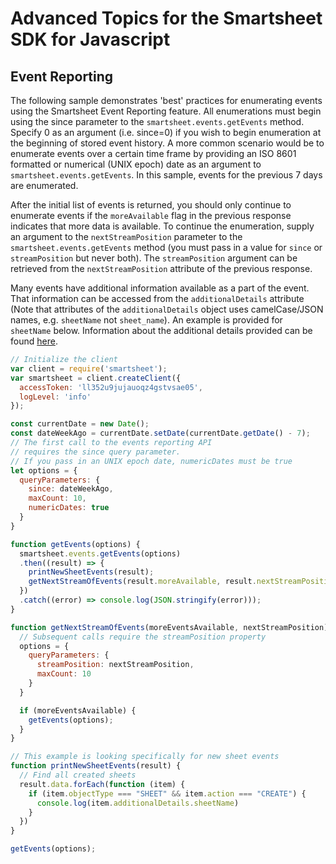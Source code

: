 # Advanced Topics for the Smartsheet SDK for Javascript

## Event Reporting
The following sample demonstrates 'best' practices for enumerating events using the Smartsheet Event Reporting feature. All enumerations must begin using the since parameter to the `smartsheet.events.getEvents` method. Specify 0 as an argument (i.e. since=0) if you wish to begin enumeration at the beginning of stored event history. A more common scenario would be to enumerate events over a certain time frame by providing an ISO 8601 formatted or numerical (UNIX epoch) date as an argument to `smartsheet.events.getEvents`. In this sample, events for the previous 7 days are enumerated.

After the initial list of events is returned, you should only continue to enumerate events if the `moreAvailable` flag in the previous response indicates that more data is available. To continue the enumeration, supply an argument to the `nextStreamPosition` parameter to the `smartsheet.events.getEvents` method (you must pass in a value for `since` or `streamPosition` but never both). The `streamPosition` argument can be retrieved from the `nextStreamPosition` attribute of the previous response.

Many events have additional information available as a part of the event. That information can be accessed from the `additionalDetails` attribute (Note that attributes of the `additionalDetails` object uses camelCase/JSON names, e.g. `sheetName` not `sheet_name`). An example is provided for `sheetName` below. Information about the additional details provided can be found [here](https://smartsheet-platform.github.io/event-reporting-docs/).

```javascript
// Initialize the client
var client = require('smartsheet');
var smartsheet = client.createClient({
  accessToken: 'll352u9jujauoqz4gstvsae05',
  logLevel: 'info'
});

const currentDate = new Date();
const dateWeekAgo = currentDate.setDate(currentDate.getDate() - 7);
// The first call to the events reporting API
// requires the since query parameter.
// If you pass in an UNIX epoch date, numericDates must be true
let options = {
  queryParameters: {
    since: dateWeekAgo,
    maxCount: 10,
    numericDates: true
  }
}

function getEvents(options) {
  smartsheet.events.getEvents(options)
  .then((result) => {
    printNewSheetEvents(result);
    getNextStreamOfEvents(result.moreAvailable, result.nextStreamPosition);
  })
  .catch((error) => console.log(JSON.stringify(error)));
}

function getNextStreamOfEvents(moreEventsAvailable, nextStreamPosition) {
  // Subsequent calls require the streamPosition property
  options = {
    queryParameters: {
      streamPosition: nextStreamPosition,
      maxCount: 10
    }
  }

  if (moreEventsAvailable) {
    getEvents(options);
  } 
}

// This example is looking specifically for new sheet events
function printNewSheetEvents(result) {
  // Find all created sheets
  result.data.forEach(function (item) {
    if (item.objectType === "SHEET" && item.action === "CREATE") {
      console.log(item.additionalDetails.sheetName)
    }
  })
}

getEvents(options);
```